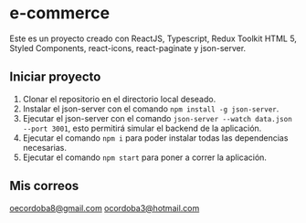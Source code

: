 # e-commerce

Este es un proyecto creado con ReactJS, Typescript, Redux Toolkit HTML 5, Styled Components, react-icons, react-paginate y json-server.

## Iniciar proyecto
1. Clonar el repositorio en el directorio local deseado.
2. Instalar el json-server con el comando ```npm install -g json-server```.
3. Ejecutar el json-server con el comando ```json-server --watch data.json --port 3001```, esto permitirá simular el backend de la aplicación.
4. Ejecutar el comando ```npm i``` para poder instalar todas las dependencias necesarias.
5. Ejecutar el comando ```npm start``` para poner a correr la aplicación.

## Mis correos
oecordoba8@gmail.com
ocordoba3@hotmail.com